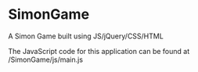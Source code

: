 # SimonGame
A Simon Game built using JS/jQuery/CSS/HTML


The JavaScript code for this application can be found at /SimonGame/js/main.js
